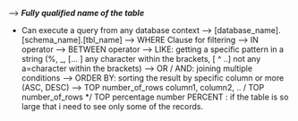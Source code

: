 
--> ***Fully qualified name of the table***
-  Can execute a query from any database context
  --> [database_name].[schema_name].[tbl_name]
  --> WHERE Clause for filtering
  --> IN operator
  --> BETWEEN operator
  --> LIKE: getting a specific pattern in a string (%, _, [... ] any character within the brackets, [ ^ ..] not any a=character within the brackets)
  --> OR / AND: joining multiple conditions
  --> ORDER BY: sorting the result by specific column or more (ASC, DESC)
  --> TOP number_of_rows column1, column2, ..  / TOP number_of_rows */ TOP percentage number PERCENT : if the table is so large that i need to see only some of the records.
